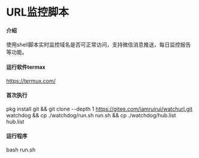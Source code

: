 # URL监控脚本

#### 介绍
使用shell脚本实时监控域名是否可正常访问，支持微信消息推送，每日监控报告等功能。

#### 运行软件termax

https://termux.com/

#### 首次执行

pkg install git && git clone --depth 1 https://gitee.com/iamruirui/watchurl.git watchdog && cp ./watchdog/run.sh run.sh && cp ./watchdog/hub.list hub.list 

#### 运行程序

bash run.sh